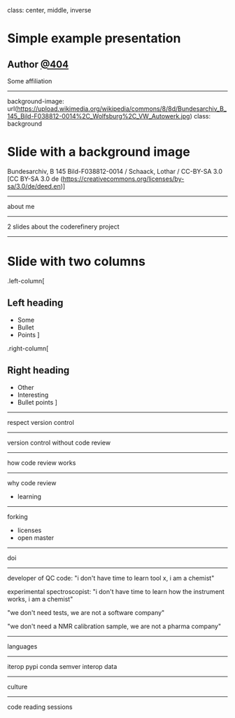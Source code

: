 class: center, middle, inverse

# Simple example presentation

## Author [@404](https://twitter.com)

Some affiliation

---

background-image: url(https://upload.wikimedia.org/wikipedia/commons/8/8d/Bundesarchiv_B_145_Bild-F038812-0014%2C_Wolfsburg%2C_VW_Autowerk.jpg)
class: background

# Slide with a background image

Bundesarchiv, B 145 Bild-F038812-0014 / Schaack, Lothar / CC-BY-SA 3.0 [CC BY-SA 3.0 de (https://creativecommons.org/licenses/by-sa/3.0/de/deed.en)]

---

about me

---

2 slides about the coderefinery project

---

# Slide with two columns

.left-column[
## Left heading

- Some
- Bullet
- Points
]

.right-column[
## Right heading

- Other
- Interesting
- Bullet points
]

---

respect version control

---

version control without code review

---

how code review works

---

why code review

- learning

---

forking

- licenses
- open master

---

doi

---

developer of QC code:
"i don't have time to learn tool x, i am a chemist"

experimental spectroscopist:
"i don't have time to learn how the instrument works, i am a chemist"

"we don't need tests, we are not a software company"

"we don't need a NMR calibration sample, we are not a pharma company"

---

languages

---

iterop
pypi
conda
semver
interop data

---

culture

---

code reading sessions
